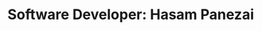 <!DOCTYPE html>
<html>
<head>
  <title>Hasam Khan</title>
</head>
<body>
<h1>Software Developer: Hasam Panezai<h1>
</body>
</html>
